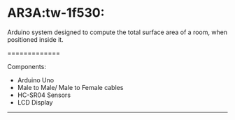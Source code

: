 # AR3A:tw-1f530:
Arduino system designed to compute the total surface area of a room, when positioned inside it.

=============

Components:
- Arduino Uno
- Male to Male/ Male to Female cables
- HC-SR04 Sensors
- LCD Display
-------------

